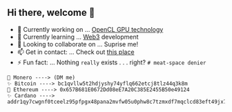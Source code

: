 
 ## Hi there, welcome 👋


- 🔭 Currently working on ... [OpenCL GPU technology](https://github.com/alienflip/Project-Sekhmet)
- 🌱 Currently learning ... [Web3](https://www.youtube.com/watch?v=j5a0jTc9S10&ab_channel=YourUncleMoe) development
- 👯 Looking to collaborate on ... Suprise me!
- 📫 Get in contact: ... Check out [this place](https://yeetbucks.com)
- ⚡ Fun fact: ... Nothing `really` exists . . . right? `# meat-space denier`

```
🍄 Monero ----> (DM me)
✨ Bitcoin ----> bc1qvllw5t2hdjyshy74yflq662etcj8tlz44q3k8m
🍄 Ethereum ----> 0x657B681E0672Dd08eE7A20C385E2455B50e49124
✨ Cardano ----> addr1qy7cwgnf0tceelz95pfpgx48pana2mvfw05u0phw8c7tzmxdf7mqclcd83eft49jx7d2s46awv8kxcgunjahguvff4ksehygfm
```

